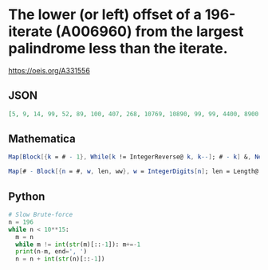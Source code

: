 # The lower \(or left\) offset of a 196\-iterate \(A006960\) from the largest palindrome less than the iterate\.
https://oeis.org/A331556
## JSON
```JSON
[5, 9, 14, 99, 52, 89, 100, 407, 268, 10769, 10890, 99, 99, 4400, 8900, 9890, 10000, 97625, 1089, 3584, 99, 629882, 1099890, 10989, 926, 890000, 8491505, 10890099, 8229644, 9999989, 69923062, 10890000, 99099000, 43337905, 99990089, 962943454, 109890, 454649691]
```
## Mathematica
```Mathematica
Map[Block[{k = # - 1}, While[k != IntegerReverse@ k, k--]; # - k] &, NestList[# + IntegerReverse[#] &, 196, 25]] (* brute force, or *)
```
```Mathematica
Map[# - Block[{n = #, w, len, ww}, w = IntegerDigits[n]; len = Length@ w; ww = Take[w, Ceiling[len/2] ]; If[# < n, #, FromDigits@ Flatten@{#, If[OddQ@ len, Reverse@ Most@ #, Reverse@ #]} &@ If[Last@ ww == 0, MapAt[# - 1 &, Most@ ww, -1]~Join~{9}, MapAt[# - 1 &, ww, -1]]] &@ FromDigits@ Flatten@ {ww, If[OddQ@ len, Reverse@ Most@ ww, Reverse@ ww]}] &, NestList[# + IntegerReverse[#] &, 196, 37]] (* _Michael De Vlieger_, Jan 22 2020 *)
```
## Python
```Python
# Slow Brute-force
n = 196
while n < 10**15:
  m = n
  while m != int(str(m)[::-1]): m+=-1
  print(n-m, end=', ')
  n = n + int(str(n)[::-1])
```
